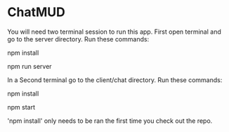 # ChatMUD
You will need two terminal session to run this app. 
First open terminal and go to the server directory. Run these commands:

npm install

npm run server

In a Second terminal go to the client/chat directory. Run these commands:

npm install

npm start

'npm install' only needs to be ran the first time you check out the repo. 